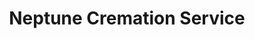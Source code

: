 ---
title: "Neptune Cremation Service"
url: /happy-valley/neptune-cremation-service/
shop: funeral directors
---